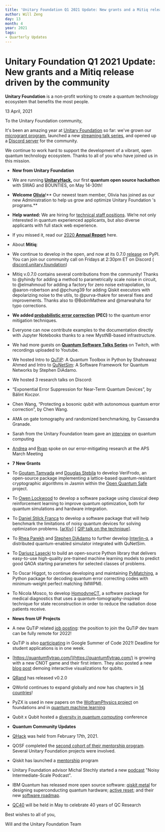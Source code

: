 ```yaml
---
title: 'Unitary Foundation Q1 2021 Update: New grants and a Mitiq release driven by the community'
author: Will Zeng
day: 13
month: 4
year: 2021
tags:
- Quarterly Updates
---
```


Unitary Foundation Q1 2021 Update: New grants and a Mitiq release driven by the community
===================================================================================

**Unitary Foundation** is a non-profit working to create a quantum technology ecosystem that benefits the most people.

  

13 April, 2021

To the Unitary Foundation community,

It's been an amazing year at [Unitary Foundation](https://unitary.foundation/) so far: we've grown our [microgrant program](https://unitary.foundation/grants.html), launched a new [streaming talk series](https://unitary.foundation/talks.html), and opened up a [Discord server](https://discord.unitary.foundation/) for the community.

We continue to work hard to support the development of a vibrant, open quantum technology ecosystem. Thanks to all of you who have joined us in this mission.

*   ****New from Unitary Foundation****

*   We are running [**UnitaryHack**](https://unitaryfund.github.io/unitaryhack/)**,** our first **quantum open source hackathon** with SWAG and BOUNTIES, on May 14-30th!
*   **Welcome [**Olivia**](https://twitter.com/unitaryfund/status/1379139956627501058)**!** Our newest team member, Olivia has joined as our new Administration to help us grow and optimize Unitary Foundation 's programs.**
*   **Help wanted:** We are hiring for [technical staff positions](https://unitary.foundation/jobs/mts.html). We’re not only interested in quantum experienced applicants, but also diverse applicants with full stack web experience.
*   If you missed it, read our [2020 **Annual Report**](https://unitary.foundation/posts/2020.html) here.
*   About **Mitiq**: 

*   We continue to develop in the open, and now at its 0.7.0 [release](https://mitiq.readthedocs.io/en/stable/changelog.html) on PyPI. You can join our community call on Fridays at 2:30pm ET on Discord ( [discord.unitary.foundation](http://discord.unitary.foundation/))
*   Mitiq v.0.7.0 contains several contributions from the community! Thanks to @yhindy for adding a method to parametrically scale noise in circuit, to @elmahmoud for adding a factory for zero noise extrapolation, to @aaron-robertson and @pchung39 for adding Qiskit executors with depolarizing noise to the utils, to @purva-thakre for several fixes and improvements. Thanks also to @BobinMathew and @marwahaha for typo corrections.
*   **We added [probabilistic error correction](https://mitiq.readthedocs.io/en/stable/guide/guide-getting-started.html#probabilistic-error-cancellation) (PEC)** to the quantum error mitigation techniques. 
*   Everyone can now contribute examples to the documentation directly with Jupyter Notebooks thanks to a new MystNB-based infrastructure.

*   We had more guests on [**Quantum Software Talks Series**](https://unitary.foundation/talks.html) on Twitch, with recordings uploaded to Youtube. 

*   We hosted Intro to [QuTiP](http://qutip.org/): A Quantum Toolbox in Python by Shahnawaz Ahmed and Intro to [QuNetSim](http://github.com/tqsd/QuNetSim): A Software Framework for Quantum Networks by Stephen DiAdamo.

*   We hosted 3 research talks on Discord:

*   “Exponential Error Suppression for Near-Term Quantum Devices”, by Bálint Koczor.
*   Chen Wang, “Protecting a bosonic qubit with autonomous quantum error correction”, by Chen Wang.
*   AMA on gate tomography and randomized benchmarking, by Cassandra Granade.

*   Sarah from the Unitary Foundation team gave an [interview](https://www.lastweekinaws.com/podcast/screaming-in-the-cloud/the-inevitability-of-quantum-computing-with-dr.-sarah-kaiser/) on quantum computing 
*   [Andrea](http://meetings.aps.org/Meeting/MAR21/Session/E33.5) and [Ryan](https://meetings.aps.org/Meeting/MAR21/Session/C33.2) spoke on our error-mitigating research at the APS March Meeting

*   ****7 New Grants****

*   To [Goutam Tamvada](https://github.com/xvzcf) and [Douglas Stebila](https://www.douglas.stebila.ca/) to develop VeriFrodo, an open-source package implementing a lattice-based quantum-resistant cryptographic algorithms in Jasmin within the [Open Quantum Safe](https://github.com/open-quantum-safe) project.
*   To [Owen Lockwood](https://github.com/lockwo) to develop a software package using classical deep reinforcement learning to improve quantum optimization, both for quantum simulations and hardware integration.
*   To [Daniel Stilck França](https://twitter.com/dsfranca) to develop a software package that will help benchmark the limitations of noisy quantum devices for solving optimization problems. \[[arXiv](https://arxiv.org/pdf/2009.05532.pdf)\] \[ [QIP talk on the technique](https://www.youtube.com/watch?v=00ULKjGu1-A)\].
*   To [Rhea Parekh](https://twitter.com/RheaParekh1) and [Stephen DiAdamo](https://scholar.google.ca/citations?user=k9O1vSwAAAAJ&hl=en) to further develop [Interlin-q](https://github.com/Interlin-q/Interlin-q/), a distributed quantum-enabled simulator integrated with QuNetSim.
*   To [Dariusz Lasecki](https://dlasecki.github.io/) to build an open-source Python library that delivers easy-to-use high-quality pre-trained machine learning models to predict good QAOA starting parameters for selected classes of problems.
*   To Oscar Higgot, to continue developing and maintaining [PyMatching](https://github.com/oscarhiggott/PyMatching), a Python package for decoding quantum error correcting codes with minimum-weight perfect matching (MWPM).
*   To Nicola Mosco, to develop [HomodyneCT](https://gitlab.com/homodyne-ct/hct-tools), a software package for medical diagnostics that uses a quantum-tomography-inspired technique for state reconstruction in order to reduce the radiation dose patients receive.

*   ****News from UF Projects****

*   A new QuTiP related [job posting](https://www.riken.jp/en/careers/researchers/20200914_2/index.html): the position to join the QuTiP dev team can be fully remote for 2022!
*   QuTiP is also [participating](https://github.com/qutip/qutip/wiki/Google-Summer-of-Code-2021) in Google Summer of Code 2021! Deadline for student applications is in one week.
*   [https://quantumflytrap.com/](https://quantumflytrap.com/) is growing with a new CNOT game and their first intern. They also posted a new [blog post](https://quantumflytrap.com/blog/2021/qubit-interactively/) demoing interactive visualizations for qubits.
*   [QRand](https://github.com/pedrorrivero/qrand/) has released v0.2.0 
*   QWorld continues to expand globally and now has chapters in [14 countries](https://qworld.net/qcousins/)!
*   PyZX is used in new papers on the [WolframPhysics project](https://arxiv.org/abs/2103.15820) on foundations and in [quantum machine learning](https://arxiv.org/abs/2103.07960)
*   Qubit x Qubit hosted a [diversity in quantum computing](https://www.qubitbyqubit.org/conference) conference

*   ****Quantum Community Updates****
  

*   [QHack](https://qhack.ai/) was held from February 17th, 2021.
*   QOSF completed the [second cohort of their mentorship program](https://qosf.org/mentorship_cohort_2/). Several Unitary Foundation projects were involved.
*   Qiskit has launched a [mentorship](https://github.com/qiskit-community/qiskit-advocate-mentorship-program) program
*   Unitary Foundation advisor Michal Stechly started a new [podcast](https://www.mustythoughts.com/podcast.html) "Noisy Intermediate-Scale Podcast".
*   IBM Quantum has released more open source software: [qiskit metal](https://medium.com/qiskit/starting-today-anyone-can-design-quantum-hardware-with-qiskit-metal-4fd5dcf4c7cf) for designing superconducting quantum hardware; [active reset](https://www.ibm.com/blogs/research/2021/02/quantum-mid-circuit-measurement/); and their new [software roadmap](https://www.ibm.com/blogs/research/2021/02/quantum-development-roadmap/).
*   [QC40](https://www.ibm.com/blogs/research/2021/03/qc40-physics-computation/) will be held in May to celebrate 40 years of QC Research

Best wishes to all of you,

Will and the Unitary Foundation Team
